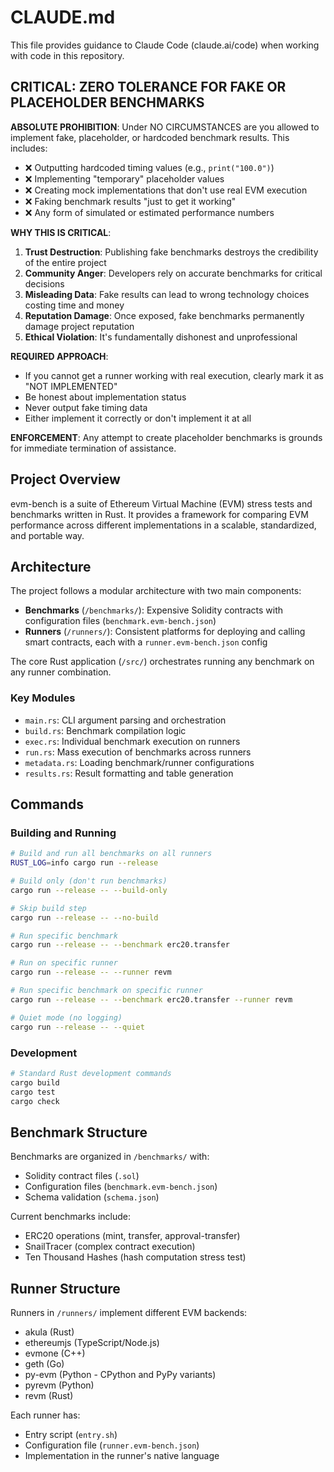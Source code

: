 # CLAUDE.md

This file provides guidance to Claude Code (claude.ai/code) when working with code in this repository.

## CRITICAL: ZERO TOLERANCE FOR FAKE OR PLACEHOLDER BENCHMARKS

**ABSOLUTE PROHIBITION**: Under NO CIRCUMSTANCES are you allowed to implement fake, placeholder, or hardcoded benchmark results. This includes:

- ❌ Outputting hardcoded timing values (e.g., `print("100.0")`)
- ❌ Implementing "temporary" placeholder values
- ❌ Creating mock implementations that don't use real EVM execution
- ❌ Faking benchmark results "just to get it working"
- ❌ Any form of simulated or estimated performance numbers

**WHY THIS IS CRITICAL**:
1. **Trust Destruction**: Publishing fake benchmarks destroys the credibility of the entire project
2. **Community Anger**: Developers rely on accurate benchmarks for critical decisions
3. **Misleading Data**: Fake results can lead to wrong technology choices costing time and money
4. **Reputation Damage**: Once exposed, fake benchmarks permanently damage project reputation
5. **Ethical Violation**: It's fundamentally dishonest and unprofessional

**REQUIRED APPROACH**:
- If you cannot get a runner working with real execution, clearly mark it as "NOT IMPLEMENTED"
- Be honest about implementation status
- Never output fake timing data
- Either implement it correctly or don't implement it at all

**ENFORCEMENT**: Any attempt to create placeholder benchmarks is grounds for immediate termination of assistance.

## Project Overview

evm-bench is a suite of Ethereum Virtual Machine (EVM) stress tests and benchmarks written in Rust. It provides a framework for comparing EVM performance across different implementations in a scalable, standardized, and portable way.

## Architecture

The project follows a modular architecture with two main components:

- **Benchmarks** (`/benchmarks/`): Expensive Solidity contracts with configuration files (`benchmark.evm-bench.json`)
- **Runners** (`/runners/`): Consistent platforms for deploying and calling smart contracts, each with a `runner.evm-bench.json` config

The core Rust application (`/src/`) orchestrates running any benchmark on any runner combination.

### Key Modules
- `main.rs`: CLI argument parsing and orchestration
- `build.rs`: Benchmark compilation logic
- `exec.rs`: Individual benchmark execution on runners
- `run.rs`: Mass execution of benchmarks across runners
- `metadata.rs`: Loading benchmark/runner configurations
- `results.rs`: Result formatting and table generation

## Commands

### Building and Running
```bash
# Build and run all benchmarks on all runners
RUST_LOG=info cargo run --release

# Build only (don't run benchmarks)
cargo run --release -- --build-only

# Skip build step
cargo run --release -- --no-build

# Run specific benchmark
cargo run --release -- --benchmark erc20.transfer

# Run on specific runner
cargo run --release -- --runner revm

# Run specific benchmark on specific runner
cargo run --release -- --benchmark erc20.transfer --runner revm

# Quiet mode (no logging)
cargo run --release -- --quiet
```

### Development
```bash
# Standard Rust development commands
cargo build
cargo test
cargo check
```

## Benchmark Structure

Benchmarks are organized in `/benchmarks/` with:
- Solidity contract files (`.sol`)
- Configuration files (`benchmark.evm-bench.json`)
- Schema validation (`schema.json`)

Current benchmarks include:
- ERC20 operations (mint, transfer, approval-transfer)
- SnailTracer (complex contract execution)
- Ten Thousand Hashes (hash computation stress test)

## Runner Structure  

Runners in `/runners/` implement different EVM backends:
- akula (Rust)
- ethereumjs (TypeScript/Node.js)
- evmone (C++)
- geth (Go)
- py-evm (Python - CPython and PyPy variants)
- pyrevm (Python)
- revm (Rust)

Each runner has:
- Entry script (`entry.sh`)
- Configuration file (`runner.evm-bench.json`)
- Implementation in the runner's native language